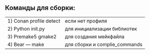 <h2>Команды для сборки:</h4>

| 	|  	|
|-	|-	|
| 1) Conan profile detect   | если нет профиля   	        |
| 2) Python init.py         | для инициализации библиотек   |
| 3) Premake5 gmake2        | для создания мейкфайла        |
| 4) Bear — make            | для сборки и complie_commands |
